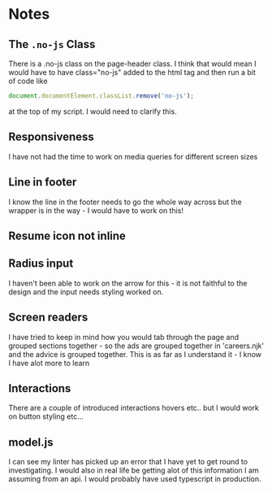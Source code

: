 # Notes 

## The `.no-js` Class
There is a .no-js class on the page-header class. I think that would mean I would have to have class="no-js" added to the html tag and then run a bit of code like 
```javascript
document.documentElement.classList.remove('no-js');
```
 at the top of my script. I would need to clarify this.

## Responsiveness

I have not had the time to work on media queries for different screen sizes

## Line in footer 

I know the line in the footer needs to go the whole way across but the wrapper is in the way - I would have to work on this!

## Resume icon not inline

## Radius input

I haven't been able to work on the arrow for this - it is not faithful to the design and the input needs styling worked on.

## Screen readers

I have tried to keep in mind how you would tab through the page and grouped sections together - so the ads are grouped together in 'careers.njk' and the advice is grouped together. This is as far as I understand it - I know I have alot more to learn

## Interactions 

There are a couple of introduced interactions hovers etc.. but I would work on button styling etc...

## model.js

I can see my linter has picked up an error that I have yet to get round to investigating. I would also in real life be getting alot of this information I am assuming from an api. I would probably have used typescript in production.

 